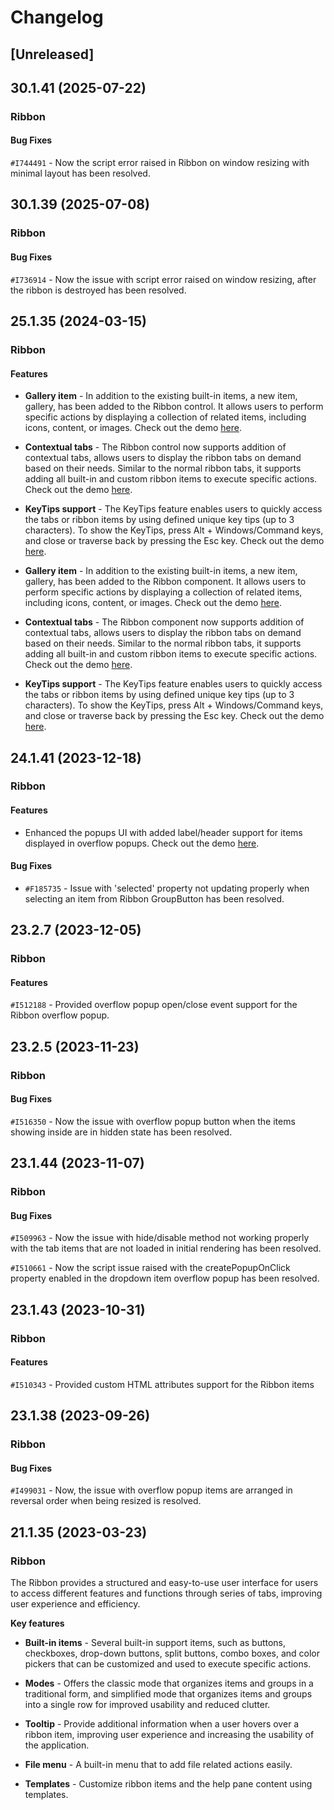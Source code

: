 # Changelog

## [Unreleased]

## 30.1.41 (2025-07-22)

### Ribbon

#### Bug Fixes

`#I744491` - Now the script error raised in Ribbon on window resizing with minimal layout has been resolved.

## 30.1.39 (2025-07-08)

### Ribbon

#### Bug Fixes

`#I736914` - Now the issue with script error raised on window resizing, after the ribbon is destroyed has been resolved.

## 25.1.35 (2024-03-15)

### Ribbon

#### Features

- **Gallery item** - In addition to the existing built-in items, a new item, gallery, has been added to the Ribbon control. It allows users to perform specific actions by displaying a collection of related items, including icons, content, or images. Check out the demo [here](https://ej2.syncfusion.com/demos/#/material3/ribbon/gallery.html).

- **Contextual tabs** - The Ribbon control now supports addition of contextual tabs, allows users to display the ribbon tabs on demand based on their needs. Similar to the normal ribbon tabs, it supports adding all built-in and custom ribbon items to execute specific actions. Check out the demo [here](https://ej2.syncfusion.com/demos/#/material3/ribbon/contextual-tab.html).

- **KeyTips support** - The KeyTips feature enables users to quickly access the tabs or ribbon items by using defined unique key tips (up to 3 characters). To show the KeyTips, press Alt + Windows/Command keys, and close or traverse back by pressing the Esc key.  Check out the demo [here](https://ej2.syncfusion.com/demos/#/material3/ribbon/keytip.html).

- **Gallery item** - In addition to the existing built-in items, a new item, gallery, has been added to the Ribbon component. It allows users to perform specific actions by displaying a collection of related items, including icons, content, or images. Check out the demo [here](https://ej2.syncfusion.com/vue/demos/#/material3/ribbon/gallery.html).

- **Contextual tabs** - The Ribbon component now supports addition of contextual tabs, allows users to display the ribbon tabs on demand based on their needs. Similar to the normal ribbon tabs, it supports adding all built-in and custom ribbon items to execute specific actions. Check out the demo [here](https://ej2.syncfusion.com/vue/demos/#/material3/ribbon/contextual-tab.html).

- **KeyTips support** - The KeyTips feature enables users to quickly access the tabs or ribbon items by using defined unique key tips (up to 3 characters). To show the KeyTips, press Alt + Windows/Command keys, and close or traverse back by pressing the Esc key.  Check out the demo [here](https://ej2.syncfusion.com/vue/demos/#/material3/ribbon/keytip.html).

## 24.1.41 (2023-12-18)

### Ribbon

#### Features

- Enhanced the popups UI with added label/header support for items displayed in overflow popups. Check out the demo [here](https://ej2.syncfusion.com/angular/demos/#/material3/ribbon/resize).

#### Bug Fixes

- `#F185735` - Issue with 'selected' property not updating properly when selecting an item from Ribbon GroupButton has been resolved.

## 23.2.7 (2023-12-05)

### Ribbon

#### Features

`#I512188` - Provided overflow popup open/close event support for the Ribbon overflow popup.

## 23.2.5 (2023-11-23)

### Ribbon

#### Bug Fixes

`#I516350` - Now the issue with overflow popup button when the items showing inside are in hidden state has been resolved.

## 23.1.44 (2023-11-07)

### Ribbon

#### Bug Fixes

`#I509963` - Now the issue with hide/disable method not working properly with the tab items that are not loaded in initial rendering has been resolved.

`#I510661` - Now the script issue raised with the createPopupOnClick property enabled in the dropdown item overflow popup has been resolved.

## 23.1.43 (2023-10-31)

### Ribbon

#### Features

`#I510343` - Provided custom HTML attributes support for the Ribbon items

## 23.1.38 (2023-09-26)

### Ribbon

#### Bug Fixes

`#I499031` - Now, the issue with overflow popup items are arranged in reversal order when being resized is resolved.

## 21.1.35 (2023-03-23)

### Ribbon

The Ribbon provides a structured and easy-to-use user interface for users to access different features and functions through series of tabs, improving user experience and efficiency.

**Key features**

- **Built-in items** - Several built-in support items, such as buttons, checkboxes, drop-down buttons, split buttons, combo boxes, and color pickers that can be customized and used to execute specific actions.

- **Modes** - Offers the classic mode that organizes items and groups in a traditional form, and simplified mode that organizes items and groups into a single row for improved usability and reduced clutter.

- **Tooltip** - Provide additional information when a user hovers over a ribbon item, improving user experience and increasing the usability of the application.

- **File menu** - A built-in menu that to add file related actions easily.

- **Templates** - Customize ribbon items and the help pane content using templates.